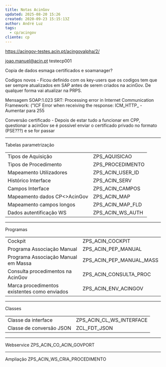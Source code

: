 ```yaml
---
title: Notas AcinGov
updated: 2025-08-20 15:26
created: 2020-09-23 15:15:13Z
author: André Luz
tags:
  - cp/acingov
cliente: cp
---
```


https://acingov-testes.acin.pt/acingovalpha/2/

joao.manuel@acin.pt
testecp001

Copia de dados esmaga certificados e soamanager?

Codigos novos - Ficou definido com os key-users que os codigos tem que ser sempre atualizados em SAP antes de serem criados na acinGov. De qualquer forma vai atualizar na PRPS.

Mensagem SOAP:1.023 SRT: Processing error in Internet Communication Framework: ("ICF Error when receiving the response: ICM_HTTP_ - Aumentar para 255

Conversão certificado - Depois de estar tudo a funcionar em CPP, questionar a acinGov se é possivel enviar o certificado privado no formato (PSE???) e se for passar

* * *

Tabelas parametrização

|     |     |
| --- | --- |
| Tipos de Aquisição | ZPS_AQUISICAO |
| Tipos de Procedimento | ZPS_PROCEDIMENTO |
| Mapeamento Utilizadores | ZPS_ACIN_USER_ID |
| Histórico Interface | ZPS_ACIN_SERV |
| Campos Interface | ZPS_ACIN_CAMPOS |
| Mapeamento dados CP<>AcinGov | ZPS_ACIN_MAP |
| Mapeamento campos longos | ZPS_ACIN_MAP_FLD |
| Dados autentificação WS | ZPS_ACIN_WS_AUTH |

* * *

Programas

|     |     |
| --- | --- |
| Cockpit | ZPS_ACIN_COCKPIT |
| Programa Associação Manual | ZPS_ACIN_PEP_MANUAL |
| Programa Associação Manual em Massa | ZPS_ACIN_PEP_MANUAL_MASS |
| Consulta procedimentos na AcinGov | ZPS_ACIN_CONSULTA_PROC |
| Marca procedimentos existentes como enviados | ZPS_ACIN_ENV_ACINGOV |

* * *

Classes

|     |     |
| --- | --- |
| Classe da interface | ZPS_ACIN_CL_WS_INTERFACE |
| Classe de conversão JSON | ZCL_FDT_JSON |

* * *

Webservice
ZPS_ACIN_CO_ACIN_GOVPORT

* * *

Ampliação
ZPS_ACIN_WS_CRIA_PROCEDIMENTO